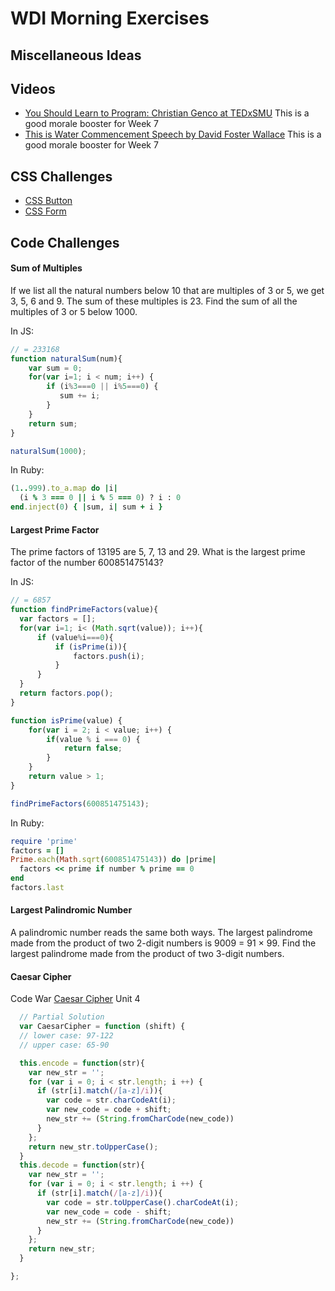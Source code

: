 # WDI Morning Exercises

## Miscellaneous Ideas


## Videos

- [You Should Learn to Program: Christian Genco at TEDxSMU](https://www.youtube.com/watch?v=xfBWk4nw440) This is a good morale booster for Week 7
- [This is Water Commencement Speech by David Foster Wallace](https://www.youtube.com/watch?v=MZjpihl2pfg) This is a good morale booster for Week 7


## CSS Challenges

- [CSS Button](http://codepen.io/mobify/pen/GtqKj)
- [CSS Form](http://codepen.io/bephf/pen/emzKMJ/)

## Code Challenges

#### Sum of Multiples
If we list all the natural numbers below 10 that are multiples of 3 or 5, we get 3, 5, 6 and 9. The sum of these multiples is 23. Find the sum of all the multiples of 3 or 5 below 1000.

  In JS:
  ```js
  // = 233168
  function naturalSum(num){
      var sum = 0;
      for(var i=1; i < num; i++) {
          if (i%3===0 || i%5===0) {
             sum += i;
          }
      }
      return sum;	
  }

  naturalSum(1000);
  ```

  In Ruby:
  ```ruby
  (1..999).to_a.map do |i|
    (i % 3 === 0 || i % 5 === 0) ? i : 0
  end.inject(0) { |sum, i| sum + i }
  ```

#### Largest Prime Factor 
The prime factors of 13195 are 5, 7, 13 and 29. What is the largest prime factor of the number 600851475143?

  In JS:
  ```js
  // = 6857
  function findPrimeFactors(value){
  	var factors = [];
  	for(var i=1; i< (Math.sqrt(value)); i++){
  		if (value%i===0){
  			if (isPrime(i)){
  				factors.push(i);
  			}
  		}
  	}
  	return factors.pop();
  }

  function isPrime(value) {
      for(var i = 2; i < value; i++) {
          if(value % i === 0) {
              return false;
          }
      }
      return value > 1;
  }

  findPrimeFactors(600851475143);
  ```

  In Ruby:
  ```ruby
  require 'prime'
  factors = []
  Prime.each(Math.sqrt(600851475143)) do |prime|
    factors << prime if number % prime == 0
  end
  factors.last
  ```

#### Largest Palindromic Number
A palindromic number reads the same both ways. The largest palindrome made from the product of two 2-digit numbers is 9009 = 91 × 99. Find the largest palindrome made from the product of two 3-digit numbers.

#### Caesar Cipher

Code War [Caesar Cipher](https://www.codewars.com/kata/caesar-cipher-helper/train/javascript) Unit 4
  ```js
    // Partial Solution
    var CaesarCipher = function (shift) {
    // lower case: 97-122
    // upper case: 65-90

    this.encode = function(str){
      var new_str = '';
      for (var i = 0; i < str.length; i ++) {
        if (str[i].match(/[a-z]/i)){
          var code = str.charCodeAt(i);
          var new_code = code + shift;
          new_str += (String.fromCharCode(new_code))
        }
      };
      return new_str.toUpperCase();
    }
    this.decode = function(str){
      var new_str = '';
      for (var i = 0; i < str.length; i ++) {
        if (str[i].match(/[a-z]/i)){
          var code = str.toUpperCase().charCodeAt(i);
          var new_code = code - shift;
          new_str += (String.fromCharCode(new_code))
        }
      };
      return new_str;
    }

  };
  ```
 
